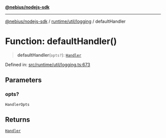 [**@nebius/nodejs-sdk**](../../../../README.md)

---

[@nebius/nodejs-sdk](../../../../README.md) / [runtime/util/logging](../README.md) / defaultHandler

# Function: defaultHandler()

> **defaultHandler**(`opts?`): [`Handler`](../interfaces/Handler.md)

Defined in: [src/runtime/util/logging.ts:673](https://github.com/nebius/nodejs-sdk/blob/a37d220b2851e3bf0d396cb03828d544f584df45/src/runtime/util/logging.ts#L673)

## Parameters

### opts?

`HandlerOpts`

## Returns

[`Handler`](../interfaces/Handler.md)
